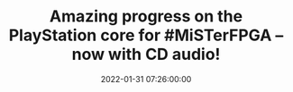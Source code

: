 ---
layout: tweet
title: "Amazing progress on the PlayStation core for #MiSTerFPGA – now with CD audio!"
date: '2022-01-31 07:26:00:00'
tweetId: 1488126448934207489
tags: [FPGA, MiSTer, Retrocomputing, Retrogaming, Tweets, Videogames]
---